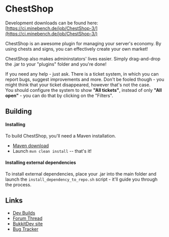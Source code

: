 ChestShop
================================

Development downloads can be found here: [https://ci.minebench.de/job/ChestShop-3/](https://ci.minebench.de/job/ChestShop-3/)

ChestShop is an awesome plugin for managing your server's economy. 
By using chests and signs, you can effectively create your own market!

ChestShop also makes admininstators' lives easier. 
Simply drag-and-drop the .jar to your "plugins" folder and you're done! 

If you need any help - just ask. There is a ticket system, in which you can report bugs, suggest improvements and more.
Don't be fooled though - you might think that your ticket disappeared, however that's not the case.   
You should configure the system to show **"All tickets"**, instead of only **"All open"** - you can do that by clicking on the "Filters".


Building
--------------------------------

#### Installing

To build ChestShop, you'll need a Maven installation.
* [Maven download](http://maven.apache.org/download.cgi)
* Launch `mvn clean install` -- that's it!

#### Installing external dependencies

To install external dependencies, place your .jar into the main folder and launch the `install_dependency_to_repo.sh` script - it'll guide you through the process.


Links
--------------------------------
* [Dev Builds](https://ci.minebench.de/job/ChestShop-3/)
* [Forum Thread](http://forums.bukkit.org/threads/4150/)
* [BukkitDev site](http://dev.bukkit.org/server-mods/chestshop/)
* [Bug Tracker](http://dev.bukkit.org/server-mods/chestshop/tickets/?status=+)
